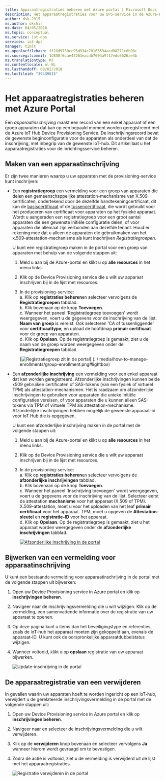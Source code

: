 ```yaml
---
title: Apparaatregistraties beheren met Azure portal | Microsoft Docs
description: Het apparaatregistraties voor uw DPS-service in de Azure-Portal beheren
author: dsk-2015
ms.author: dkshir
ms.date: 04/05/2018
ms.topic: conceptual
ms.service: iot-dps
services: iot-dps
manager: timlt
ms.openlocfilehash: ff28d9730cc95d934c78163534aed08271c6b98c
ms.sourcegitcommit: 1d850f6cae47261eacdb7604a9f17edc6626ae4b
ms.translationtype: MT
ms.contentlocale: nl-NL
ms.lasthandoff: 08/02/2018
ms.locfileid: "39439815"
---
```

# <a name="how-to-manage-device-enrollments-with-azure-portal"></a>Het apparaatregistraties beheren met Azure Portal

Een *apparaatinschrijving* maakt een record van een enkel apparaat of een groep apparaten dat kan op een bepaald moment worden geregistreerd met de Azure IoT Hub Device Provisioning Service. De inschrijvingsrecord bevat de gewenste beginconfiguratie voor de apparaten als onderdeel van dat de inschrijving, met inbegrip van de gewenste IoT-hub. Dit artikel laat u het apparaatregistraties voor de inrichtingsservice beheren.


## <a name="create-a-device-enrollment"></a>Maken van een apparaatinschrijving

Er zijn twee manieren waarop u uw apparaten met de provisioning-service kunt inschrijven:

* Een **registratiegroep** een vermelding voor een groep van apparaten die delen een gemeenschappelijke attestation-mechanisme van X.509-certificaten, ondertekend door de dezelfde handtekeningcertificaat, dit kan de [basiscertificaat](https://docs.microsoft.com/azure/iot-dps/concepts-security#root-certificate) of de [tussencertificaat](https://docs.microsoft.com/azure/iot-dps/concepts-security#intermediate-certificate), die wordt gebruikt voor het produceren van certificaat voor apparaten op het fysieke apparaat. Wordt u aangeraden een registratiegroep voor een groot aantal apparaten die een gewenste initiële configuratie delen, of voor apparaten die allemaal zijn verbonden aan dezelfde tenant. Houd er rekening mee dat u alleen de apparaten die gebruikmaken van het x.509-attestation-mechanisme als kunt inschrijven *Registratiegroepen*. 

    U kunt een registratiegroep maken in de portal voor een groep van apparaten met behulp van de volgende stappen uit:

    1. Meld u aan bij de Azure-portal en klikt u op **alle resources** in het menu links.  
    1. Klik op de Device Provisioning service die u wilt uw apparaat inschrijven bij in de lijst met resources.  
    1. In de provisioning-service:  
       a. Klik op **registraties beheren**en selecteer vervolgens de **Registratiegroepen** tabblad.  
       b. Klik bovenaan op de knop **Toevoegen**.  
       c. Wanneer het paneel 'Registratiegroep toevoegen' wordt weergegeven, voert u de gegevens voor de inschrijving van de lijst.  **Naam van groep** is vereist. Ook selecteren 'CA of tussenliggende' voor **certificaattype**, en upload de hoofdmap **primair certificaat** voor de groep van apparaten.  
       d. Klik op **Opslaan**. Op de registratiegroep is gemaakt, ziet u de naam van de groep worden weergegeven onder de **Registratiegroepen** tabblad.  

       [![Registratiegroep zit in de portal](./media/how-to-manage-enrollments/group-enrollment.png)] (. / media/how-to-manage-enrollments/group-enrollment.png#lightbox)
    

* Een **afzonderlijke inschrijving** een vermelding voor een enkel apparaat dat kan worden geregistreerd. Afzonderlijke inschrijvingen kunnen beide x509 gebruiken certificaten of SAS-tokens (van een fysiek of virtueel TPM) als attestation-mechanismen. Het is raadzaam om afzonderlijke inschrijvingen te gebruiken voor apparaten die unieke initiële configuraties vereisen, of voor apparaten die u kunnen alleen SAS-tokens via TPM of virtuele TPM als attestation-mechanisme. Afzonderlijke inschrijvingen hebben mogelijk de gewenste apparaat-id voor IoT Hub die is opgegeven.

    U kunt een afzonderlijke inschrijving maken in de portal met de volgende stappen uit:

    1. Meld u aan bij de Azure-portal en klikt u op **alle resources** in het menu links.
    1. Klik op de Device Provisioning service die u wilt uw apparaat inschrijven bij in de lijst met resources.
    1. In de provisioning-service:  
       a. Klik op **registraties beheren**en selecteer vervolgens de **afzonderlijke inschrijvingen** tabblad.  
       b. Klik bovenaan op de knop **Toevoegen**.   
       c. Wanneer het paneel 'Inschrijving toevoegen' wordt weergegeven, voert u de gegevens voor de inschrijving van de lijst. Selecteer eerst de attestation **mechanisme** voor het apparaat (X.509 of TPM). X.509-attestation, moet u voor het uploaden van het leaf **primair certificaat** voor het apparaat. TPM, moet u opgeven de **Attestation-sleutel** en **registratie-ID** voor het apparaat.  
       d. Klik op **Opslaan**. Op de registratiegroep is gemaakt, ziet u het apparaat worden weergegeven onder de **afzonderlijke inschrijvingen** tabblad.  

       [![Afzonderlijke inschrijving in de portal](./media/how-to-manage-enrollments/individual-enrollment.png)](./media/how-to-manage-enrollments/individual-enrollment.png#lightbox)

## <a name="update-an-enrollment-entry"></a>Bijwerken van een vermelding voor apparaatinschrijving
U kunt een bestaande vermelding voor apparaatinschrijving in de portal met de volgende stappen uit bijwerken:

1. Open uw Device Provisioning service in Azure portal en klik op **inschrijvingen beheren**. 
1. Navigeer naar de inschrijvingsvermelding die u wilt wijzigen. Klik op de vermelding, een samenvattende informatie over de registratie van uw apparaat te openen. 
1. Op deze pagina kunt u items dan het beveiligingstype en referenties, zoals de IoT-hub het apparaat moeten zijn gekoppeld aan, evenals de apparaat-ID. U kunt ook de oorspronkelijke apparaatdubbelstatus wijzigen. 
1. Wanneer voltooid, klikt u op **opslaan** registratie van uw apparaat bijwerken. 

    ![Update-inschrijving in de portal](./media/how-to-manage-enrollments/update-enrollment.png)

## <a name="remove-a-device-enrollment"></a>De apparaatregistratie van een verwijderen
In gevallen waarin uw apparaten hoeft te worden ingericht op een IoT-hub, verwijdert u de gerelateerde inschrijvingsvermelding in de portal met de volgende stappen uit:

1. Open uw Device Provisioning service in Azure portal en klik op **inschrijvingen beheren**. 
1. Navigeer naar en selecteer de inschrijvingsvermelding die u wilt verwijderen. 
1. Klik op de **verwijderen** knop bovenaan en selecteer vervolgens **Ja** wanneer hierom wordt gevraagd om te bevestigen. 
1. Zodra de actie is voltooid, ziet u de vermelding is verwijderd uit de lijst met het apparaatregistraties. 
 
    ![Registratie verwijderen in de portal](./media/how-to-manage-enrollments/remove-enrollment.png)


